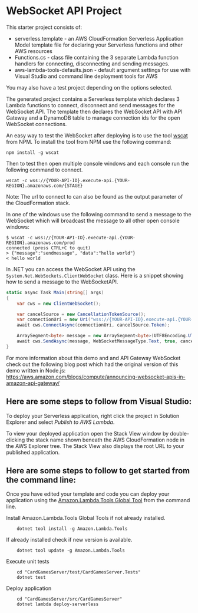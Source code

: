 # WebSocket API Project

This starter project consists of:
* serverless.template - an AWS CloudFormation Serverless Application Model template file for declaring your Serverless functions and other AWS resources
* Functions.cs - class file containing the 3 separate Lambda function handlers for connecting, disconnecting and sending messages.
* aws-lambda-tools-defaults.json - default argument settings for use with Visual Studio and command line deployment tools for AWS

You may also have a test project depending on the options selected.

The generated project contains a Serverless template which declares 3 Lambda functions to connect, disconnect and send messages for the WebSocket API. 
The template then declares the WebSocket API with API Gateway and a DynamoDB table to manage connection ids for the open WebSocket connections.

An easy way to test the WebSocket after deploying is to use the tool [wscat](https://github.com/websockets/wscat) from NPM. To install the tool from NPM
use the following command:
```
npm install -g wscat
```

Then to test then open multiple console windows and each console run the following command to connect.
```
wscat -c wss://{YOUR-API-ID}.execute-api.{YOUR-REGION}.amazonaws.com/{STAGE}
```
Note: The url to connect to can also be found as the output parameter of the CloudFormation stack.

In one of the windows use the following command to send a message to the WebSocket which will broadcast the message to all other open console windows:
```
$ wscat -c wss://{YOUR-API-ID}.execute-api.{YOUR-REGION}.amazonaws.com/prod
connected (press CTRL+C to quit)
> {"message":"sendmessage", "data":"hello world"}
< hello world
```

In .NET you can access the WebSocket API using the `System.Net.WebSockets.ClientWebSocket` class. Here is a snippet showing how to send a message to the WebSocketAPI.
```csharp
static async Task Main(string[] args)
{
    var cws = new ClientWebSocket();

    var cancelSource = new CancellationTokenSource();
    var connectionUri = new Uri("wss://{YOUR-API-ID}.execute-api.{YOUR-REGION}.amazonaws.com/prod");
    await cws.ConnectAsync(connectionUri, cancelSource.Token);

    ArraySegment<byte> message = new ArraySegment<byte>(UTF8Encoding.UTF8.GetBytes("{\"message\":\"sendmessage\", \"data\":\"Hello from .NET ClientWebSocket\"}"));
    await cws.SendAsync(message, WebSocketMessageType.Text, true, cancelSource.Token);
}
```

For more information about this demo and and API Gateway WebSocket check out the following blog post which had the original version of 
this demo written in Node.js: https://aws.amazon.com/blogs/compute/announcing-websocket-apis-in-amazon-api-gateway/


## Here are some steps to follow from Visual Studio:

To deploy your Serverless application, right click the project in Solution Explorer and select *Publish to AWS Lambda*.

To view your deployed application open the Stack View window by double-clicking the stack name shown beneath the AWS CloudFormation node in the AWS Explorer tree. The Stack View also displays the root URL to your published application.

## Here are some steps to follow to get started from the command line:

Once you have edited your template and code you can deploy your application using the [Amazon.Lambda.Tools Global Tool](https://github.com/aws/aws-extensions-for-dotnet-cli#aws-lambda-amazonlambdatools) from the command line.

Install Amazon.Lambda.Tools Global Tools if not already installed.
```
    dotnet tool install -g Amazon.Lambda.Tools
```

If already installed check if new version is available.
```
    dotnet tool update -g Amazon.Lambda.Tools
```

Execute unit tests
```
    cd "CardGamesServer/test/CardGamesServer.Tests"
    dotnet test
```

Deploy application
```
    cd "CardGamesServer/src/CardGamesServer"
    dotnet lambda deploy-serverless
```
